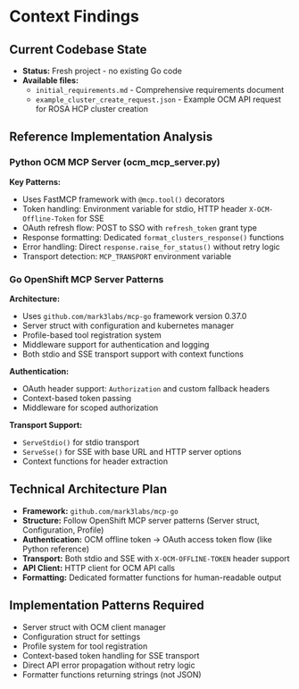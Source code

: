 # Context Findings

## Current Codebase State
- **Status:** Fresh project - no existing Go code
- **Available files:**
  - `initial_requirements.md` - Comprehensive requirements document
  - `example_cluster_create_request.json` - Example OCM API request for ROSA HCP cluster creation

## Reference Implementation Analysis

### Python OCM MCP Server (ocm_mcp_server.py)
**Key Patterns:**
- Uses FastMCP framework with `@mcp.tool()` decorators
- Token handling: Environment variable for stdio, HTTP header `X-OCM-Offline-Token` for SSE
- OAuth refresh flow: POST to SSO with `refresh_token` grant type
- Response formatting: Dedicated `format_clusters_response()` functions
- Error handling: Direct `response.raise_for_status()` without retry logic
- Transport detection: `MCP_TRANSPORT` environment variable

### Go OpenShift MCP Server Patterns  
**Architecture:**
- Uses `github.com/mark3labs/mcp-go` framework version 0.37.0
- Server struct with configuration and kubernetes manager
- Profile-based tool registration system
- Middleware support for authentication and logging
- Both stdio and SSE transport support with context functions

**Authentication:**
- OAuth header support: `Authorization` and custom fallback headers
- Context-based token passing
- Middleware for scoped authorization

**Transport Support:**
- `ServeStdio()` for stdio transport
- `ServeSse()` for SSE with base URL and HTTP server options
- Context functions for header extraction

## Technical Architecture Plan
- **Framework:** `github.com/mark3labs/mcp-go`
- **Structure:** Follow OpenShift MCP server patterns (Server struct, Configuration, Profile)
- **Authentication:** OCM offline token → OAuth access token flow (like Python reference)
- **Transport:** Both stdio and SSE with `X-OCM-OFFLINE-TOKEN` header support
- **API Client:** HTTP client for OCM API calls
- **Formatting:** Dedicated formatter functions for human-readable output

## Implementation Patterns Required
- Server struct with OCM client manager
- Configuration struct for settings
- Profile system for tool registration  
- Context-based token handling for SSE transport
- Direct API error propagation without retry logic
- Formatter functions returning strings (not JSON)